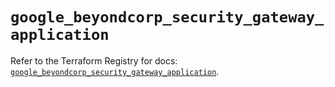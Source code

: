 # `google_beyondcorp_security_gateway_application`

Refer to the Terraform Registry for docs: [`google_beyondcorp_security_gateway_application`](https://registry.terraform.io/providers/hashicorp/google/6.49.0/docs/resources/beyondcorp_security_gateway_application).
